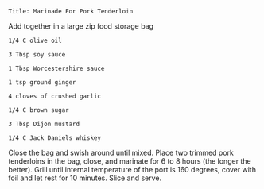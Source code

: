 ~~~ recipe-info
Title: Marinade For Pork Tenderloin
~~~

Add together in a large zip food storage bag

~~~ recipe-ingredients
1/4 C olive oil

3 Tbsp soy sauce

1 Tbsp Worcestershire sauce

1 tsp ground ginger

4 cloves of crushed garlic

1/4 C brown sugar

3 Tbsp Dijon mustard

1/4 C Jack Daniels whiskey
~~~

Close the bag and swish around until mixed. Place two trimmed pork tenderloins in the bag, close,
and marinate for 6 to 8 hours (the longer the better). Grill until internal temperature of the port
is 160 degrees, cover with foil and let rest for 10 minutes. Slice and serve.
